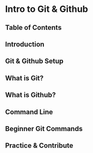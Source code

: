 # Intro to Git & Github

## Table of Contents

## Introduction

## Git & Github Setup

## What is Git?

## What is Github?

## Command Line

## Beginner Git Commands

## Practice & Contribute
